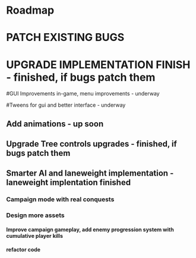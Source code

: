 # Roadmap

# PATCH EXISTING BUGS

# UPGRADE IMPLEMENTATION FINISH - finished, if bugs patch them

#GUI Improvements in-game, menu improvements - underway

#Tweens for gui and better interface - underway

## Add animations - up soon

## Upgrade Tree controls upgrades - finished, if bugs patch them

## Smarter AI and laneweight implementation - laneweight implentation finished

### Campaign mode with real conquests

### Design more assets

#### Improve campaign gameplay, add enemy progression system with cumulative player kills

#### refactor code
